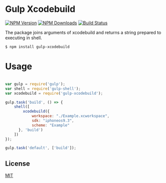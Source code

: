 
# Gulp Xcodebuild

  [![NPM Version][npm-image]][npm-url]
  [![NPM Downloads][downloads-image]][downloads-url]
  [![Build Status][travis-image]][travis-url]

The package joins arguments of xcodebuild and returns a string prepared to executing in shell.

```shell
$ npm install gulp-xcodebuild
```

# Usage

```js

var gulp = require('gulp');
var shell = require('gulp-shell');
var xcodebuild = require('gulp-xcodebuild');

gulp.task('build', () => {
    shell([
        xcodebuild({
            workspace: "./Example.xcworkspace",
            sdk: "iphoneos9.3",
            scheme: "Example"
      }, 'build')
    ])
});

gulp.task('default', ['build']);

```

## License

  [MIT](LICENSE)

[npm-image]: https://img.shields.io/npm/v/gulp-xcodebuild.svg
[npm-url]: https://npmjs.org/package/gulp-xcodebuild
[downloads-image]: https://img.shields.io/npm/dm/gulp-xcodebuild.svg
[downloads-url]: https://npmjs.org/package/gulp-xcodebuild
[travis-image]: https://img.shields.io/travis/kreshikhin/gulp-xcodebuild/master.svg
[travis-url]: https://travis-ci.org/kreshikhin/gulp-xcodebuild
